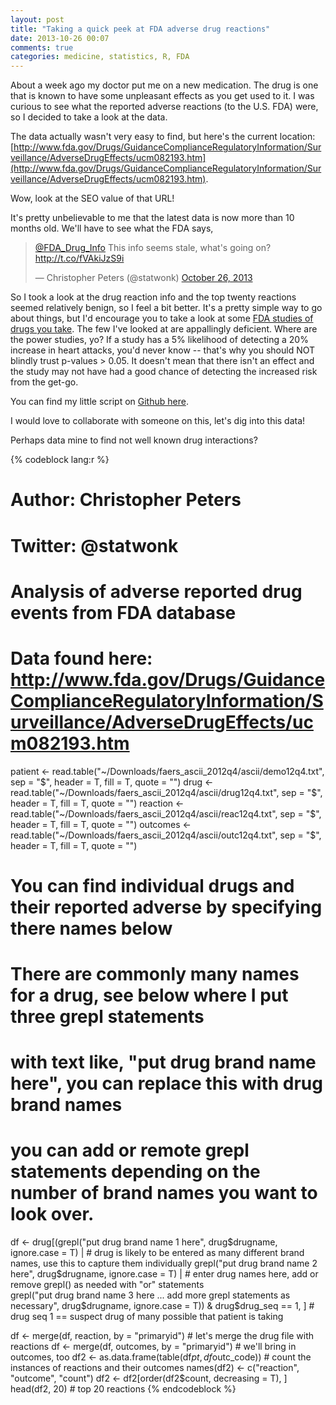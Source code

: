 ```yaml
---
layout: post
title: "Taking a quick peek at FDA adverse drug reactions"
date: 2013-10-26 00:07
comments: true
categories: medicine, statistics, R, FDA
---
```

About a week ago my doctor put me on a new medication.  The drug is one that is known to have some unpleasant effects as you get used to it.  I was curious to see what the reported adverse reactions (to the U.S. FDA) were, so I decided to take a look at the data.

The data actually wasn't very easy to find, but here's the current location: [http://www.fda.gov/Drugs/GuidanceComplianceRegulatoryInformation/Surveillance/AdverseDrugEffects/ucm082193.htm](http://www.fda.gov/Drugs/GuidanceComplianceRegulatoryInformation/Surveillance/AdverseDrugEffects/ucm082193.htm).  

Wow, look at the SEO value of that URL!

It's pretty unbelievable to me that the latest data is now more than 10 months old. We'll have to see what the FDA says,

<blockquote class="twitter-tweet tw-center-align"><p><a
href="https://twitter.com/FDA_Drug_Info">@FDA_Drug_Info</a> This info seems
stale, what&#39;s going on? <a
href="http://t.co/fVAkiJzS9i">http://t.co/fVAkiJzS9i</a></p>&mdash; Christopher
Peters (@statwonk) <a
href="https://twitter.com/statwonk/statuses/393945145030094848">October 26,
2013</a></blockquote>
<script async src="//platform.twitter.com/widgets.js" charset="utf-8"></script>

So I took a look at the drug reaction info and the top twenty reactions seemed relatively benign, so I feel a bit better.  It's a pretty simple way to go about things, but I'd encourage you to take a look at some [FDA studies of drugs you take](http://www.accessdata.fda.gov/scripts/cder/drugsatfda/index.cfm).  The few I've looked at are appallingly deficient.  Where are the power studies, yo?  If a study has a 5% likelihood of detecting a 20% increase in heart attacks, you'd never know -- that's why you should NOT blindly trust p-values > 0.05.  It doesn't mean that there isn't an effect and the study may not have had a good chance of detecting the increased risk from the get-go.

You can find my little script on [Github here](https://github.com/statwonk/FDA-adverse-drug-reactions). 

I would love to collaborate with someone on this, let's dig into this data!  

Perhaps data mine to find not well known drug interactions?

{% codeblock lang:r %}
# Author: Christopher Peters
# Twitter: @statwonk
# Analysis of adverse reported drug events from FDA database

# Data found here: http://www.fda.gov/Drugs/GuidanceComplianceRegulatoryInformation/Surveillance/AdverseDrugEffects/ucm082193.htm

patient <- read.table("~/Downloads/faers_ascii_2012q4/ascii/demo12q4.txt", sep = "$", header = T, fill = T, quote = "")
drug <- read.table("~/Downloads/faers_ascii_2012q4/ascii/drug12q4.txt", sep = "$", header = T, fill = T, quote = "")
reaction <- read.table("~/Downloads/faers_ascii_2012q4/ascii/reac12q4.txt", sep = "$", header = T, fill = T, quote = "")
outcomes <- read.table("~/Downloads/faers_ascii_2012q4/ascii/outc12q4.txt", sep = "$", header = T, fill = T, quote = "")

# You can find individual drugs and their reported adverse by specifying there names below

# There are commonly many names for a drug, see below where I put three grepl statements
# with text like, "put drug brand name here", you can replace this with drug brand names
# you can add or remote grepl statements depending on the number of brand names you want to look over.
df <- drug[(grepl("put drug brand name 1 here", drug$drugname, ignore.case = T) | # drug is likely to be entered as many different brand names, use this to capture them individually
              grepl("put drug brand name 2 here", drug$drugname, ignore.case = T) | # enter drug names here, add or remove grepl() as needed with "or" statements \
              grepl("put drug brand name 3 here ... add more grepl statements as necessary", drug$drugname, ignore.case = T)) & drug$drug_seq == 1, ] # drug seq 1 == suspect drug of many possible that patient is taking

df <- merge(df, reaction, by = "primaryid") # let's merge the drug file with reactions
df <- merge(df, outcomes, by = "primaryid") # we'll bring in outcomes, too
df2 <- as.data.frame(table(df$pt, df$outc_code)) # count the instances of reactions and their outcomes
names(df2) <- c("reaction", "outcome", "count")
df2 <- df2[order(df2$count, decreasing = T), ]
head(df2, 20) # top 20 reactions
{% endcodeblock %}

